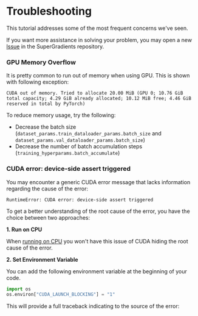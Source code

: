 # Troubleshooting

This tutorial addresses some of the most frequent concerns we've seen.

If you want more assistance in solving your problem, you may open a new 
[Issue](https://github.com/Deci-AI/super-gradients/issues/new?assignees=&labels=&template=bug_report.md&title=) 
in the SuperGradients repository.


### GPU Memory Overflow


It is pretty common to run out of memory when using GPU. This is shown with following exception:

```
CUDA out of memory. Tried to allocate 20.00 MiB (GPU 0; 10.76 GiB total capacity; 4.29 GiB already allocated; 10.12 MiB free; 4.46 GiB reserved in total by PyTorch)
```

To reduce memory usage, try the following:
- Decrease the batch size (`dataset_params.train_dataloader_params.batch_size` and `dataset_params.val_dataloader_params.batch_size`)
- Decrease the number of batch accumulation steps (`training_hyperparams.batch_accumulate`)


### CUDA error: device-side assert triggered

You may encounter a generic CUDA error message that lacks information regarding the cause of the error:

```
RuntimeError: CUDA error: device-side assert triggered
```

To get a better understanding of the root cause of the error, you have the choice between two approaches:

**1. Run on CPU**

When [running on CPU](device.md) you won't have this issue of CUDA hiding the root cause of the error.

**2. Set Environment Variable**

You can add the following environment variable at the beginning of your code.

```py
import os
os.environ["CUDA_LAUNCH_BLOCKING"] = "1"
```
This will provide a full traceback indicating to the source of the error:
